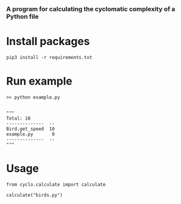 ### A program for calculating the cyclomatic complexity of a Python file ###


# Install packages 

```
pip3 install -r requirements.txt
```

# Run example

```
>> python example.py


"""
Total: 10
--------------  --
Bird.get_speed  10
example.py       0
--------------  --
"""
```


# Usage

```
from cyclo.calculate import calculate

calculate("birds.py")
```